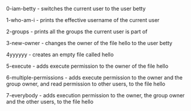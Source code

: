 0-iam-betty - switches the current user to the user betty

1-who-am-i - prints the effective username of the current user

2-groups - prints all the groups the current user is part of

3-new-owner - changes the owner of the file hello to the user betty

4yyyyyy - creates an empty file called hello

5-execute - adds execute permission to the owner of the file hello

6-multiple-permissions - adds execute permission to the owner and the group owner, and read permission to other users, to the file hello

7-everybody - adds execution permission to the owner, the group owner and the other users, to the file hello




